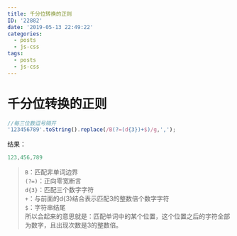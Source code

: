 ```yaml
---
title: 千分位转换的正则
ID: '22882'
date: '2019-05-13 22:49:22'
categories:
  - posts
  - js-css
tags:
  - posts
  - js-css
---
```


# 千分位转换的正则

``` js 
//每三位数逗号隔开
'123456789'.toString().replace(/B(?=(d{3})+$)/g,',');  
```

结果：

``` js 
123,456,789 
```

> `B`：匹配非单词边界  
> `(?=)`：正向零宽断言  
> `d{3}`：匹配三个数字字符  
> `+`：与前面的d{3}结合表示匹配3的整数倍个数字字符  
> `$`：字符串结尾  
> 所以合起来的意思就是：匹配单词中的某个位置，这个位置之后的字符全部为数字，且出现次数是3的整数倍。
 
 
 
 
 
 
 
 
 
 
 
 
 
 
 
 
 
 
 
 
 
 
 
 
 
